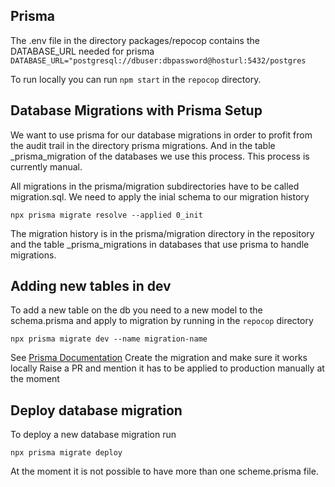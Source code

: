 ## Prisma

The .env file in the directory packages/repocop contains the DATABASE_URL needed for prisma `DATABASE_URL="postgresql://dbuser:dbpassword@hosturl:5432/postgres`

To run locally you can run `npm start` in the `repocop` directory.

## Database Migrations with Prisma Setup

We want to use prisma for our database migrations in order to profit from the audit
trail in the directory prisma migrations. And in the table _prisma_migration of the 
databases we use this process. This process is currently manual.

All migrations in the prisma/migration subdirectories have to be called migration.sql.
We need to apply the inial schema to our migration history
```
npx prisma migrate resolve --applied 0_init
```
The migration history is in the prisma/migration directory in the repository and the table _prisma_migrations in 
databases that use prisma to handle migrations.

## Adding new tables in dev

To add a new table on the db you need to a new model to the schema.prisma and apply to migration by running
in the `repocop` directory
```
npx prisma migrate dev --name migration-name
```
See [Prisma Documentation](https://www.prisma.io/docs/guides/migrate/developing-with-prisma-migrate#create-migrations)
Create the migration and make sure it works locally
Raise a PR and mention it has to be applied to production manually at the moment

## Deploy database migration

To deploy a new database migration run
```
npx prisma migrate deploy
```

At the moment it is not possible to have more than 
one scheme.prisma file.


